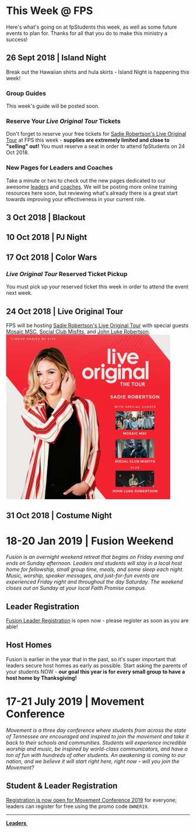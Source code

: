 # This Week @ FPS  
Here's what's going on at fpStudents this week, as well as some future events to plan for. Thanks for all that you do to make this ministry a success!  

## 26 Sept 2018 | Island Night  
Break out the Hawaiian shirts and hula skirts - Island Night is happening this week!  

### Group Guides
This week's guide will be posted soon.  

### Reserve Your *Live Original Tour* Tickets  
Don't forget to reserve your free tickets for [Sadie Robertson's Live Original Tour](https://liveoriginal.com/) at FPS this week - **supplies are extremely limited and close to "selling" out!** You must reserve a seat in order to attend fpStudents on 24 Oct 2018.  

### New Pages for Leaders and Coaches  
Take a minute or two to check out the new pages dedicated to our awesome [leaders](leaders.md) and [coaches](coaches.md). We will be posting more online training resources here soon, but reviewing what's already there is a great start towards improving your effectiveness in your current role.  

## 3 Oct 2018 | Blackout  

## 10 Oct 2018 | PJ Night  

## 17 Oct 2018 | Color Wars  

### *Live Original Tour* Reserved Ticket Pickup  
You must pick up your reserved ticket this week in order to attend the event next week.

## 24 Oct 2018 | Live Original Tour  
FPS will be hosting [Sadie Robertson's Live Original Tour](https://liveoriginal.com/) with special guests [Mosaic MSC](https://www.mosaicmsc.com/), [Social Club Misfits](http://www.socialclubmisfits.com/), and [John Luke Robertson](http://duckcommander.com/meet-the-family/john-luke-robertson).  
![Sadie Robertson's Live Original Tour](liveoriginal.jpg)  

## 31 Oct 2018 | Costume Night  

# 18-20 Jan 2019 | Fusion Weekend   
*Fusion is an overnight weekend retreat that begins on Friday evening and ends on Sunday afternoon. Leaders and students will stay in a local host home for fellowship, small group time, meals, and some sleep each night. Music, worship, speaker messages, and just-for-fun events are experienced Friday night and throughout the day Saturday. The weekend closes out on Sunday at your local Faith Promise campus.*  

## Leader Registration  
[Fusion Leader Registration](https://my.faithpromise.org/portal/get_form.aspx?id=bad6d912-5be3-4035-8018-f97b6930be56) is open now - please register as soon as you are able!

## Host Homes
Fusion is earlier in the year that in the past, so it's super important that leaders secure host homes as early as possible. Start asking the parents of your students NOW - **our goal this year is for every small group to have a host home by Thanksgiving!**  

# 17-21 July 2019 | Movement Conference  
*Movement is a three day conference where students from across the state of Tennessee are encouraged and inspired to join the movement and take it back to their schools and communities. Students will experience incredible worship and music, be inspired by world-class communicators, and have a ton of fun with hundreds of other students. An awakening is coming to our nation, and we believe it will start right here, right now - will you join the Movement?*  

## Student & Leader Registration
[Registration is now open for Movement Conference 2019](https://movementconf.com/) for everyone; leaders can register for free using the promo code `OWNER19`.

<!--End of Markdown Content-->
<script src="scripts.js"></script>

<!--Bottom Page Nav Buttons-->
<hr>
<a class="btn btn-default btn-sm" href="/leaders" role="button"><b>Leaders</b>&nbsp;<i class="fa fa-arrow-right"></i></a>
